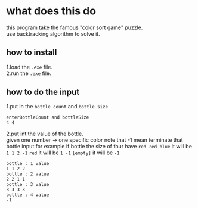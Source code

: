# what does this do  

this program take the famous "color sort game" puzzle.  
use backtracking algorithm to solve it.  
  
## how to install  

1.load the `.exe` file.  
2.run the `.exe` file.  

## how to do the input  

1.put in the `bottle count` and `bottle size`.  

```
enterBottleCount and bottleSize
4 4
```
2.put int the value of the bottle.  
  given one number -> one specific color
  note that -1 mean terminate that bottle input for example if bottle the size of four have
  `red red blue` it will be `1 1 2 -1`
  `red` it will be `1 -1`
  `[empty]` it will be `-1`
```
bottle : 1 value
1 1 2 2
bottle : 2 value
2 2 1 1
bottle : 3 value
3 3 3 3
bottle : 4 value
-1
```

